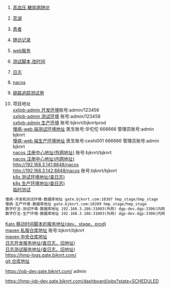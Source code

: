 1. [高血压,糖尿病随访](https://dbhstech.feishu.cn/wiki/wikcnlOe99PsqfRfUZFTDYe3FIe?sheet=yqFJAD)
2. [蓝湖](https://lanhuapp.com/web/#/item/project/stage?pid=63800487-db10-45b1-ab22-f34300c12653&type=share_mark&teamId=515aae3a-992b-4d4d-9604-228978ca42b7)
3. [患者](https://axure.gate.bjknrt.com/Web%E7%AB%AF%E7%AE%A1%E7%90%86%E5%90%8E%E5%8F%B0/#id=dsw79b&p=%E6%82%A3%E8%80%85%E8%AF%A6%E6%83%85%E9%A1%B5&g=1)
4. [随访记录](https://axure.gate.bjknrt.com/%E6%82%A3%E8%80%85%E7%AB%AF%E5%B0%8F%E7%A8%8B%E5%BA%8F/#id=yf0cju&p=%E9%9A%8F%E8%AE%BF%E8%AE%B0%E5%BD%95&g=15)
5. [web服务](https://hmp-web-dev.gate.bjknrt.com/#/login)
6. [测试脚本,改时间](https://forward.gate.bjknrt.com/api/ui/#/)
7. [日志](https://hmp-dev-logs.gate.bjknrt.com/medication-remind-server/logs/medication-remind-server/app.log)
8. [nacos](http://192.168.3.140:8848/nacos/#/serviceManagement?namespace=dev&name=medication-remind-server&groupName=DEFAULT_GROUP)
9. [链路追踪测试用](http://192.168.3.185:30780/general)


1. 项目地址  
[xxljob-admin 开发环境](http://192.168.3.185:31005/jobinfo )账号:admin/123456  
[xxljob-admin 测试环境](http://192.168.3.185:31006/jobinfo) 账号:admin/123456  
[xxljob-admin 生产环境](http://192.168.3.193:31007/jobinfo) 账号:bjknrt/bjknrtprod  
[慢病-web 端测试环境地址](http://hmp-web-stage.gate.bjknrt.com) 医生账号:华佗佗 666666 管理员账号:admin bjknrt  
[慢病-web 端生产环境地址](http://hmp-web.gate.bjknrt.com) 医生账号:ceshi001 666666 管理员账号:admin bjknrt  
[nacos 注册中心地址(外网地址)](http://nacos.gate.bjknrt.com/nacos) 账号:bjknrt/bjknrt  
[nacos 注册中心地址(内网地址)](http://192.168.3.140:8848/nacos)  
http://192.168.3.141:8848/nacos  
http://192.168.3.142:8848/nacos 账号:bjknrt/bjknrt  
[k8s 测试环境地址(查日志)](http://192.168.3.185:30783/kiali/console)  
[k8s 生产环境地址(查日志)](http://192.168.3.193:30880/kiali/console)  
[临时测试](https://logs-ui.gate.bjknrt.com/container/b187046cf6a8)
```markdown
慢病-开发和测试环境-数据库地址 gate.bjknrt.com:10307 hmp_stage/hmp_stage  
慢病-生产环境-数据库地址 gate.bjknrt.com:10209 hmp_stage/hmp_stage  
数字疗法-测试环境-数据库地址 192.168.3.186:31003(外网) dgp-dev.dgp:3306(内网) app_dev/app_dev  
数字疗法-生产环境-数据库地址 192.168.3.186:31003(外网) dgp-dev.dgp:3306(内网) app_dev/app_dev  
```

[Kato 移动时间脚本的服务地址(dev、stage、prod)](http://forward.gate.bjknrt.com/api/ui/#/)  
[maven 私服仓库地址](http://repo.gate.bjknrt.com) 账号:bjknrt/bjknrt  
[maven 中央仓库地址](https://mvnrepository.com/)  
[日志开发服务地址(查日志，旧地址)](https://hmp-dev-logs.gate.bjknrt.com/)    
[日志测试服务地址(查日志，旧地址)](https://hmp-stage-logs.gate.bjknrt.com/)   
https://hmp-logs.gate.bjknrt.com/  
[git 仓库地址](https://git.bjknrt.com/)



https://job-dev.gate.bjknrt.com/
admin


https://hmp-job-dev.gate.bjknrt.com/dashboard/jobs?state=SCHEDULED